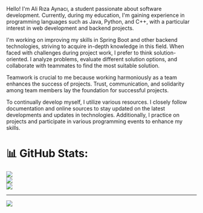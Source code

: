 Hello! I'm Ali Rıza Aynacı, a student passionate about software development. Currently, during my education, I'm gaining experience in programming languages such as Java, Python, and C++, with a particular interest in web development and backend projects.

I'm working on improving my skills in Spring Boot and other backend technologies, striving to acquire in-depth knowledge in this field. When faced with challenges during project work, I prefer to think solution-oriented. I analyze problems, evaluate different solution options, and collaborate with teammates to find the most suitable solution.

Teamwork is crucial to me because working harmoniously as a team enhances the success of projects. Trust, communication, and solidarity among team members lay the foundation for successful projects.

To continually develop myself, I utilize various resources. I closely follow documentation and online sources to stay updated on the latest developments and updates in technologies. Additionally, I practice on projects and participate in various programming events to enhance my skills.

# 📊 GitHub Stats:
![](https://github-readme-stats.vercel.app/api?username=AliRizaAynaci&theme=dark&hide_border=false&include_all_commits=false&count_private=false)<br/>
![](https://github-readme-streak-stats.herokuapp.com/?user=AliRizaAynaci&theme=dark&hide_border=false)<br/>
![](https://github-readme-stats.vercel.app/api/top-langs/?username=AliRizaAynaci&theme=dark&hide_border=false&include_all_commits=false&count_private=false&layout=compact)

---
[![](https://visitcount.itsvg.in/api?id=AliRizaAynaci&icon=0&color=0)](https://visitcount.itsvg.in)

<!-- Proudly created with GPRM ( https://gprm.itsvg.in ) -->

